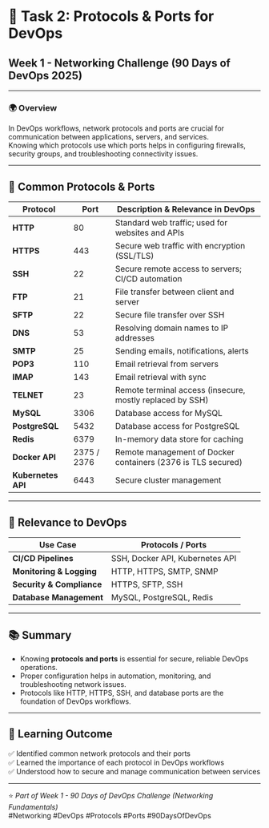 # 🧠 Task 2: Protocols & Ports for DevOps
## Week 1 - Networking Challenge (90 Days of DevOps 2025)

---

### 🌍 Overview
In DevOps workflows, network protocols and ports are crucial for communication between applications, servers, and services.  
Knowing which protocols use which ports helps in configuring firewalls, security groups, and troubleshooting connectivity issues.

---

## 🔌 Common Protocols & Ports

| Protocol | Port | Description & Relevance in DevOps |
|----------|------|----------------------------------|
| **HTTP** | 80   | Standard web traffic; used for websites and APIs |
| **HTTPS** | 443 | Secure web traffic with encryption (SSL/TLS) |
| **SSH**  | 22   | Secure remote access to servers; CI/CD automation |
| **FTP**  | 21   | File transfer between client and server |
| **SFTP** | 22   | Secure file transfer over SSH |
| **DNS**  | 53   | Resolving domain names to IP addresses |
| **SMTP** | 25   | Sending emails, notifications, alerts |
| **POP3** | 110  | Email retrieval from servers |
| **IMAP** | 143  | Email retrieval with sync |
| **TELNET** | 23 | Remote terminal access (insecure, mostly replaced by SSH) |
| **MySQL** | 3306 | Database access for MySQL |
| **PostgreSQL** | 5432 | Database access for PostgreSQL |
| **Redis** | 6379 | In-memory data store for caching |
| **Docker API** | 2375 / 2376 | Remote management of Docker containers (2376 is TLS secured) |
| **Kubernetes API** | 6443 | Secure cluster management |

---

## 🔁 Relevance to DevOps

| Use Case | Protocols / Ports |
|----------|------------------|
| **CI/CD Pipelines** | SSH, Docker API, Kubernetes API |
| **Monitoring & Logging** | HTTP, HTTPS, SMTP, SNMP |
| **Security & Compliance** | HTTPS, SFTP, SSH |
| **Database Management** | MySQL, PostgreSQL, Redis |

---

## 📚 Summary
- Knowing **protocols and ports** is essential for secure, reliable DevOps operations.  
- Proper configuration helps in automation, monitoring, and troubleshooting network issues.  
- Protocols like HTTP, HTTPS, SSH, and database ports are the foundation of DevOps workflows.

---

## 🧾 Learning Outcome
✅ Identified common network protocols and their ports  
✅ Learned the importance of each protocol in DevOps workflows  
✅ Understood how to secure and manage communication between services  

---

⭐ *Part of Week 1 - 90 Days of DevOps Challenge (Networking Fundamentals)*  
#Networking #DevOps #Protocols #Ports #90DaysOfDevOps
